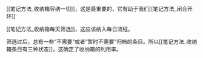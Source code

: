 [[笔记方法_收纳箱容纳一切]]，这是最重要的，它有助于我们[[笔记方法_闭合开环]]

[[笔记方法_收纳箱每天筛选]]，这应该纳入每日流程。

筛选过后，总有一些“不需要”或者“暂时不需要”归档的条目。所以[[笔记方法_收纳箱条目有三种状态]]，这确定了收纳箱的利用率。


